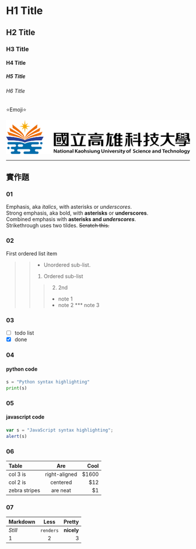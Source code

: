 # H1 Title
## H2 Title
### H3 Title
#### H4 Title
##### H5 Title
###### H6 Title

⭐Emoji⭐

![nkust](nkust.png "高科大")

***

## 實作題

### 01
Emphasis, aka *italics*, with asterisks or *underscores*.<br>
Strong emphasis, aka bold, with **asterisks** or **underscores**.<br>
Combined emphasis with **asterisks and *underscores***.<br>
Strikethrough uses two tildes. ~~Seratch this.~~

### 02
First ordered list item
>>* Unordered sub-list.
>>1. Ordered sub-list
>>>2. 2nd
>>>* note 1
>>>* note 2
>>>*** note 3

### 03
- [ ] todo list
- [x] done

### 04
#### python code
```python
s = "Python syntax highlighting"
print(s)
```

### 05
#### javascript code
```javascript
var s = "JavaScript syntax highlighting";
alert(s)
```

### 06
| Table         |      Are      |  Cool |
| :------------ | :-----------: | ----: |
| col 3 is      | right-aligned | $1600 |
| col 2 is      |   centered    |   $12 |
| zebra stripes |   are neat    |    $1 |

### 07
| Markdown | Less     | Pretty  |
| :------- | :------: | ------: |
| *Still*    | `renders` | **nicely**  |
| 1        | 2        | 3       |
